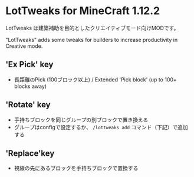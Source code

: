 # LotTweaks for MineCraft 1.12.2

LotTweaks は建築補助を目的としたクリエイティブモード向けMODです。

"LotTweaks" adds some tweaks for builders to increase productivity in Creative mode.

## 'Ex Pick' key

- 長距離のPick (100ブロック以上) / Extended 'Pick block' (up to 100+ blocks away)

## 'Rotate' key

- 手持ちブロックを同じグループの別ブロックで置き換える
- グループはconfigで設定するか、 `/lottweaks add` コマンド（下記）で追加する

## 'Replace'key

- 視線の先にあるブロックを手持ちブロックで置換する



